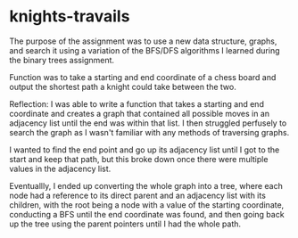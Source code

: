 # knights-travails
The purpose of the assignment was to use a new data structure, graphs, and search it using a variation of the BFS/DFS algorithms I learned during the binary trees assignment.

Function was to take a starting and end coordinate of a chess board and output the shortest path a knight could take between the two.

Reflection: 
I was able to write a function that takes a starting and end coordinate and creates a graph that contained all possible moves in an adjacency list until the end was within that list. I then struggled perfusely to search the graph as I wasn't familiar with any methods of traversing graphs. 

I wanted to find the end point and go up its adjacency list until I got to the start and keep that path, but this broke down once there were multiple values in the adjacency list.

Eventuallly, I ended up converting the whole graph into a tree, where each node had a reference to its direct parent and an adjacency list with its children, with the root being a node with a value of the starting coordinate, conducting a BFS until the end coordinate was found, and then going back up the tree using the parent pointers until I had the whole path.